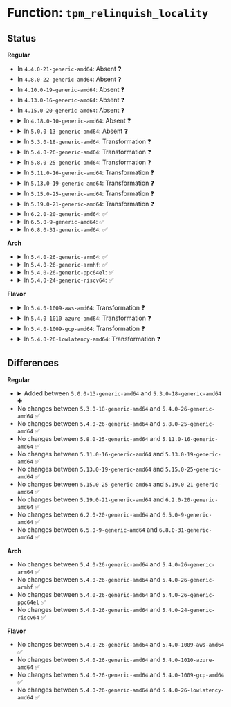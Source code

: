 # Function: <code>tpm_relinquish_locality</code>

## Status
<b>Regular</b>
<ul>
<li>
In <code>4.4.0-21-generic-amd64</code>: Absent ❓
</li>
<li>
In <code>4.8.0-22-generic-amd64</code>: Absent ❓
</li>
<li>
In <code>4.10.0-19-generic-amd64</code>: Absent ❓
</li>
<li>
In <code>4.13.0-16-generic-amd64</code>: Absent ❓
</li>
<li>
In <code>4.15.0-20-generic-amd64</code>: Absent ❓
</li>
<li>
<details>
<summary>In <code>4.18.0-10-generic-amd64</code>: Absent ❓</summary>

```json
{
  "name": "tpm_relinquish_locality",
  "collision_type": "Unique Static",
  "inline_type": "Full",
  "funcs": [
    {
      "addr": 0,
      "name": "tpm_relinquish_locality",
      "external": false,
      "loc": "drivers/char/tpm/tpm-interface.c:390",
      "file": "drivers/char/tpm/tpm-interface.c",
      "inline": "not declared, inlined",
      "caller_inline": [
        "drivers/char/tpm/tpm-interface.c:tpm_transmit"
      ],
      "caller_func": []
    }
  ],
  "symbols": []
}
```
</details>
</li>
<li>
<details>
<summary>In <code>5.0.0-13-generic-amd64</code>: Absent ❓</summary>

```json
{
  "name": "tpm_relinquish_locality",
  "collision_type": "Unique Static",
  "inline_type": "Full",
  "funcs": [
    {
      "addr": 18446744071585622512,
      "name": "tpm_relinquish_locality",
      "external": false,
      "loc": "drivers/char/tpm/tpm-interface.c:125",
      "file": "drivers/char/tpm/tpm-interface.c",
      "inline": "not declared, inlined",
      "caller_inline": [
        "drivers/char/tpm/tpm-interface.c:tpm_transmit"
      ],
      "caller_func": []
    }
  ],
  "symbols": []
}
```
</details>
</li>
<li>
<details>
<summary>In <code>5.3.0-18-generic-amd64</code>: Transformation ❓</summary>

```c
void tpm_relinquish_locality(struct tpm_chip * chip)
```

```json
{
  "name": "tpm_relinquish_locality",
  "collision_type": "Unique Static",
  "inline_type": "No",
  "funcs": [
    {
      "addr": 0,
      "name": "tpm_relinquish_locality",
      "external": false,
      "loc": "drivers/char/tpm/tpm-chip.c:50",
      "file": "drivers/char/tpm/tpm-chip.c",
      "inline": "seen, unknown",
      "caller_inline": [],
      "caller_func": [
        "drivers/char/tpm/tpm-chip.c:tpm_chip_stop",
        "drivers/char/tpm/tpm-chip.c:tpm_chip_start"
      ]
    }
  ],
  "symbols": [
    {
      "addr": 18446744071585836128,
      "name": "tpm_relinquish_locality",
      "section": ".text",
      "bind": "STB_LOCAL",
      "size": 62
    },
    {
      "addr": 18446744071585838851,
      "name": "tpm_relinquish_locality.cold",
      "section": ".text",
      "bind": "STB_LOCAL",
      "size": 29
    }
  ]
}
```
</details>
</li>
<li>
<details>
<summary>In <code>5.4.0-26-generic-amd64</code>: Transformation ❓</summary>

```c
void tpm_relinquish_locality(struct tpm_chip * chip)
```

```json
{
  "name": "tpm_relinquish_locality",
  "collision_type": "Unique Static",
  "inline_type": "No",
  "funcs": [
    {
      "addr": 0,
      "name": "tpm_relinquish_locality",
      "external": false,
      "loc": "drivers/char/tpm/tpm-chip.c:50",
      "file": "drivers/char/tpm/tpm-chip.c",
      "inline": "seen, unknown",
      "caller_inline": [],
      "caller_func": [
        "drivers/char/tpm/tpm-chip.c:tpm_chip_stop",
        "drivers/char/tpm/tpm-chip.c:tpm_chip_start"
      ]
    }
  ],
  "symbols": [
    {
      "addr": 18446744071585978784,
      "name": "tpm_relinquish_locality",
      "section": ".text",
      "bind": "STB_LOCAL",
      "size": 62
    },
    {
      "addr": 18446744071585981507,
      "name": "tpm_relinquish_locality.cold",
      "section": ".text",
      "bind": "STB_LOCAL",
      "size": 29
    }
  ]
}
```
</details>
</li>
<li>
<details>
<summary>In <code>5.8.0-25-generic-amd64</code>: Transformation ❓</summary>

```c
void tpm_relinquish_locality(struct tpm_chip * chip)
```

```json
{
  "name": "tpm_relinquish_locality",
  "collision_type": "Unique Static",
  "inline_type": "No",
  "funcs": [
    {
      "addr": 0,
      "name": "tpm_relinquish_locality",
      "external": false,
      "loc": "drivers/char/tpm/tpm-chip.c:50",
      "file": "drivers/char/tpm/tpm-chip.c",
      "inline": "seen, unknown",
      "caller_inline": [],
      "caller_func": [
        "drivers/char/tpm/tpm-chip.c:tpm_chip_stop",
        "drivers/char/tpm/tpm-chip.c:tpm_chip_start"
      ]
    }
  ],
  "symbols": [
    {
      "addr": 18446744071586719856,
      "name": "tpm_relinquish_locality",
      "section": ".text",
      "bind": "STB_LOCAL",
      "size": 65
    },
    {
      "addr": 18446744071586722659,
      "name": "tpm_relinquish_locality.cold",
      "section": ".text",
      "bind": "STB_LOCAL",
      "size": 29
    }
  ]
}
```
</details>
</li>
<li>
<details>
<summary>In <code>5.11.0-16-generic-amd64</code>: Transformation ❓</summary>

```c
void tpm_relinquish_locality(struct tpm_chip * chip)
```

```json
{
  "name": "tpm_relinquish_locality",
  "collision_type": "Unique Static",
  "inline_type": "No",
  "funcs": [
    {
      "addr": 0,
      "name": "tpm_relinquish_locality",
      "external": false,
      "loc": "drivers/char/tpm/tpm-chip.c:50",
      "file": "drivers/char/tpm/tpm-chip.c",
      "inline": "seen, unknown",
      "caller_inline": [],
      "caller_func": [
        "drivers/char/tpm/tpm-chip.c:tpm_chip_stop",
        "drivers/char/tpm/tpm-chip.c:tpm_chip_start"
      ]
    }
  ],
  "symbols": [
    {
      "addr": 18446744071586815680,
      "name": "tpm_relinquish_locality",
      "section": ".text",
      "bind": "STB_LOCAL",
      "size": 65
    },
    {
      "addr": 18446744071591469684,
      "name": "tpm_relinquish_locality.cold",
      "section": ".text",
      "bind": "STB_LOCAL",
      "size": 29
    }
  ]
}
```
</details>
</li>
<li>
<details>
<summary>In <code>5.13.0-19-generic-amd64</code>: Transformation ❓</summary>

```c
void tpm_relinquish_locality(struct tpm_chip * chip)
```

```json
{
  "name": "tpm_relinquish_locality",
  "collision_type": "Unique Static",
  "inline_type": "No",
  "funcs": [
    {
      "addr": 0,
      "name": "tpm_relinquish_locality",
      "external": false,
      "loc": "drivers/char/tpm/tpm-chip.c:50",
      "file": "drivers/char/tpm/tpm-chip.c",
      "inline": "seen, unknown",
      "caller_inline": [],
      "caller_func": [
        "drivers/char/tpm/tpm-chip.c:tpm_chip_stop",
        "drivers/char/tpm/tpm-chip.c:tpm_chip_start"
      ]
    }
  ],
  "symbols": [
    {
      "addr": 18446744071586695744,
      "name": "tpm_relinquish_locality",
      "section": ".text",
      "bind": "STB_LOCAL",
      "size": 65
    },
    {
      "addr": 18446744071591410939,
      "name": "tpm_relinquish_locality.cold",
      "section": ".text",
      "bind": "STB_LOCAL",
      "size": 29
    }
  ]
}
```
</details>
</li>
<li>
<details>
<summary>In <code>5.15.0-25-generic-amd64</code>: Transformation ❓</summary>

```c
void tpm_relinquish_locality(struct tpm_chip * chip)
```

```json
{
  "name": "tpm_relinquish_locality",
  "collision_type": "Unique Static",
  "inline_type": "No",
  "funcs": [
    {
      "addr": 0,
      "name": "tpm_relinquish_locality",
      "external": false,
      "loc": "drivers/char/tpm/tpm-chip.c:50",
      "file": "drivers/char/tpm/tpm-chip.c",
      "inline": "seen, unknown",
      "caller_inline": [],
      "caller_func": [
        "drivers/char/tpm/tpm-chip.c:tpm_chip_stop",
        "drivers/char/tpm/tpm-chip.c:tpm_chip_start"
      ]
    }
  ],
  "symbols": [
    {
      "addr": 18446744071587245072,
      "name": "tpm_relinquish_locality",
      "section": ".text",
      "bind": "STB_LOCAL",
      "size": 65
    },
    {
      "addr": 18446744071592462725,
      "name": "tpm_relinquish_locality.cold",
      "section": ".text",
      "bind": "STB_LOCAL",
      "size": 29
    }
  ]
}
```
</details>
</li>
<li>
<details>
<summary>In <code>5.19.0-21-generic-amd64</code>: Transformation ❓</summary>

```c
void tpm_relinquish_locality(struct tpm_chip * chip)
```

```json
{
  "name": "tpm_relinquish_locality",
  "collision_type": "Unique Static",
  "inline_type": "No",
  "funcs": [
    {
      "addr": 0,
      "name": "tpm_relinquish_locality",
      "external": false,
      "loc": "drivers/char/tpm/tpm-chip.c:50",
      "file": "drivers/char/tpm/tpm-chip.c",
      "inline": "seen, unknown",
      "caller_inline": [],
      "caller_func": [
        "drivers/char/tpm/tpm-chip.c:tpm_chip_stop",
        "drivers/char/tpm/tpm-chip.c:tpm_chip_start"
      ]
    }
  ],
  "symbols": [
    {
      "addr": 18446744071588553808,
      "name": "tpm_relinquish_locality",
      "section": ".text",
      "bind": "STB_LOCAL",
      "size": 93
    },
    {
      "addr": 18446744071594332608,
      "name": "tpm_relinquish_locality.cold",
      "section": ".text",
      "bind": "STB_LOCAL",
      "size": 29
    }
  ]
}
```
</details>
</li>
<li>
<details>
<summary>In <code>6.2.0-20-generic-amd64</code>: ✅</summary>

```c
void tpm_relinquish_locality(struct tpm_chip * chip)
```

```json
{
  "name": "tpm_relinquish_locality",
  "collision_type": "Unique Static",
  "inline_type": "No",
  "funcs": [
    {
      "addr": 18446744071590005520,
      "name": "tpm_relinquish_locality",
      "external": false,
      "loc": "drivers/char/tpm/tpm-chip.c:50",
      "file": "drivers/char/tpm/tpm-chip.c",
      "inline": "seen, unknown",
      "caller_inline": [],
      "caller_func": [
        "drivers/char/tpm/tpm-chip.c:tpm_chip_stop",
        "drivers/char/tpm/tpm-chip.c:tpm_chip_start"
      ]
    }
  ],
  "symbols": [
    {
      "addr": 18446744071590005520,
      "name": "tpm_relinquish_locality",
      "section": ".text",
      "bind": "STB_LOCAL",
      "size": 143
    }
  ]
}
```
</details>
</li>
<li>
<details>
<summary>In <code>6.5.0-9-generic-amd64</code>: ✅</summary>

```c
void tpm_relinquish_locality(struct tpm_chip * chip)
```

```json
{
  "name": "tpm_relinquish_locality",
  "collision_type": "Unique Static",
  "inline_type": "No",
  "funcs": [
    {
      "addr": 18446744071590315056,
      "name": "tpm_relinquish_locality",
      "external": false,
      "loc": "drivers/char/tpm/tpm-chip.c:50",
      "file": "drivers/char/tpm/tpm-chip.c",
      "inline": "seen, unknown",
      "caller_inline": [],
      "caller_func": [
        "drivers/char/tpm/tpm-chip.c:tpm_chip_stop",
        "drivers/char/tpm/tpm-chip.c:tpm_chip_start"
      ]
    }
  ],
  "symbols": [
    {
      "addr": 18446744071590315056,
      "name": "tpm_relinquish_locality",
      "section": ".text",
      "bind": "STB_LOCAL",
      "size": 143
    }
  ]
}
```
</details>
</li>
<li>
<details>
<summary>In <code>6.8.0-31-generic-amd64</code>: ✅</summary>

```c
void tpm_relinquish_locality(struct tpm_chip * chip)
```

```json
{
  "name": "tpm_relinquish_locality",
  "collision_type": "Unique Static",
  "inline_type": "No",
  "funcs": [
    {
      "addr": 18446744071590656368,
      "name": "tpm_relinquish_locality",
      "external": false,
      "loc": "drivers/char/tpm/tpm-chip.c:55",
      "file": "drivers/char/tpm/tpm-chip.c",
      "inline": "seen, unknown",
      "caller_inline": [],
      "caller_func": [
        "drivers/char/tpm/tpm-chip.c:tpm_chip_stop",
        "drivers/char/tpm/tpm-chip.c:tpm_chip_start"
      ]
    }
  ],
  "symbols": [
    {
      "addr": 18446744071590656368,
      "name": "tpm_relinquish_locality",
      "section": ".text",
      "bind": "STB_LOCAL",
      "size": 143
    }
  ]
}
```
</details>
</li>
</ul>
<b>Arch</b>
<ul>
<li>
<details>
<summary>In <code>5.4.0-26-generic-arm64</code>: ✅</summary>

```c
void tpm_relinquish_locality(struct tpm_chip * chip)
```

```json
{
  "name": "tpm_relinquish_locality",
  "collision_type": "Unique Static",
  "inline_type": "No",
  "funcs": [
    {
      "addr": 18446603336498772680,
      "name": "tpm_relinquish_locality",
      "external": false,
      "loc": "drivers/char/tpm/tpm-chip.c:50",
      "file": "drivers/char/tpm/tpm-chip.c",
      "inline": "seen, unknown",
      "caller_inline": [],
      "caller_func": [
        "drivers/char/tpm/tpm-chip.c:tpm_chip_stop",
        "drivers/char/tpm/tpm-chip.c:tpm_chip_start"
      ]
    }
  ],
  "symbols": [
    {
      "addr": 18446603336498772680,
      "name": "tpm_relinquish_locality",
      "section": ".text",
      "bind": "STB_LOCAL",
      "size": 104
    }
  ]
}
```
</details>
</li>
<li>
<details>
<summary>In <code>5.4.0-26-generic-armhf</code>: ✅</summary>

```c
void tpm_relinquish_locality(struct tpm_chip * chip)
```

```json
{
  "name": "tpm_relinquish_locality",
  "collision_type": "Unique Static",
  "inline_type": "No",
  "funcs": [
    {
      "addr": 3231388628,
      "name": "tpm_relinquish_locality",
      "external": false,
      "loc": "drivers/char/tpm/tpm-chip.c:50",
      "file": "drivers/char/tpm/tpm-chip.c",
      "inline": "seen, unknown",
      "caller_inline": [],
      "caller_func": [
        "drivers/char/tpm/tpm-chip.c:tpm_chip_stop",
        "drivers/char/tpm/tpm-chip.c:tpm_chip_start"
      ]
    }
  ],
  "symbols": [
    {
      "addr": 3231388628,
      "name": "tpm_relinquish_locality",
      "section": ".text",
      "bind": "STB_LOCAL",
      "size": 100
    }
  ]
}
```
</details>
</li>
<li>
<details>
<summary>In <code>5.4.0-26-generic-ppc64el</code>: ✅</summary>

```c
void tpm_relinquish_locality(struct tpm_chip * chip)
```

```json
{
  "name": "tpm_relinquish_locality",
  "collision_type": "Unique Static",
  "inline_type": "No",
  "funcs": [
    {
      "addr": 13835058055291962048,
      "name": "tpm_relinquish_locality",
      "external": false,
      "loc": "drivers/char/tpm/tpm-chip.c:50",
      "file": "drivers/char/tpm/tpm-chip.c",
      "inline": "seen, unknown",
      "caller_inline": [],
      "caller_func": [
        "drivers/char/tpm/tpm-chip.c:tpm_chip_stop",
        "drivers/char/tpm/tpm-chip.c:tpm_chip_start"
      ]
    }
  ],
  "symbols": [
    {
      "addr": 13835058055291962048,
      "name": "tpm_relinquish_locality",
      "section": ".text",
      "bind": "STB_LOCAL",
      "size": 144
    }
  ]
}
```
</details>
</li>
<li>
<details>
<summary>In <code>5.4.0-24-generic-riscv64</code>: ✅</summary>

```c
void tpm_relinquish_locality(struct tpm_chip * chip)
```

```json
{
  "name": "tpm_relinquish_locality",
  "collision_type": "Unique Static",
  "inline_type": "No",
  "funcs": [
    {
      "addr": 18446743936276268090,
      "name": "tpm_relinquish_locality",
      "external": false,
      "loc": "drivers/char/tpm/tpm-chip.c:50",
      "file": "drivers/char/tpm/tpm-chip.c",
      "inline": "seen, unknown",
      "caller_inline": [],
      "caller_func": [
        "drivers/char/tpm/tpm-chip.c:tpm_chip_stop",
        "drivers/char/tpm/tpm-chip.c:tpm_chip_start"
      ]
    }
  ],
  "symbols": [
    {
      "addr": 18446743936276268090,
      "name": "tpm_relinquish_locality",
      "section": ".text",
      "bind": "STB_LOCAL",
      "size": 94
    }
  ]
}
```
</details>
</li>
</ul>
<b>Flavor</b>
<ul>
<li>
<details>
<summary>In <code>5.4.0-1009-aws-amd64</code>: Transformation ❓</summary>

```c
void tpm_relinquish_locality(struct tpm_chip * chip)
```

```json
{
  "name": "tpm_relinquish_locality",
  "collision_type": "Unique Static",
  "inline_type": "No",
  "funcs": [
    {
      "addr": 0,
      "name": "tpm_relinquish_locality",
      "external": false,
      "loc": "drivers/char/tpm/tpm-chip.c:50",
      "file": "drivers/char/tpm/tpm-chip.c",
      "inline": "seen, unknown",
      "caller_inline": [],
      "caller_func": [
        "drivers/char/tpm/tpm-chip.c:tpm_chip_stop",
        "drivers/char/tpm/tpm-chip.c:tpm_chip_start"
      ]
    }
  ],
  "symbols": [
    {
      "addr": 18446744071585739760,
      "name": "tpm_relinquish_locality",
      "section": ".text",
      "bind": "STB_LOCAL",
      "size": 62
    },
    {
      "addr": 18446744071585742483,
      "name": "tpm_relinquish_locality.cold",
      "section": ".text",
      "bind": "STB_LOCAL",
      "size": 29
    }
  ]
}
```
</details>
</li>
<li>
<details>
<summary>In <code>5.4.0-1010-azure-amd64</code>: Transformation ❓</summary>

```c
void tpm_relinquish_locality(struct tpm_chip * chip)
```

```json
{
  "name": "tpm_relinquish_locality",
  "collision_type": "Unique Static",
  "inline_type": "No",
  "funcs": [
    {
      "addr": 0,
      "name": "tpm_relinquish_locality",
      "external": false,
      "loc": "drivers/char/tpm/tpm-chip.c:50",
      "file": "drivers/char/tpm/tpm-chip.c",
      "inline": "seen, unknown",
      "caller_inline": [],
      "caller_func": [
        "drivers/char/tpm/tpm-chip.c:tpm_chip_stop",
        "drivers/char/tpm/tpm-chip.c:tpm_chip_start"
      ]
    }
  ],
  "symbols": [
    {
      "addr": 18446744071585598944,
      "name": "tpm_relinquish_locality",
      "section": ".text",
      "bind": "STB_LOCAL",
      "size": 62
    },
    {
      "addr": 18446744071585601667,
      "name": "tpm_relinquish_locality.cold",
      "section": ".text",
      "bind": "STB_LOCAL",
      "size": 29
    }
  ]
}
```
</details>
</li>
<li>
<details>
<summary>In <code>5.4.0-1009-gcp-amd64</code>: Transformation ❓</summary>

```c
void tpm_relinquish_locality(struct tpm_chip * chip)
```

```json
{
  "name": "tpm_relinquish_locality",
  "collision_type": "Unique Static",
  "inline_type": "No",
  "funcs": [
    {
      "addr": 0,
      "name": "tpm_relinquish_locality",
      "external": false,
      "loc": "drivers/char/tpm/tpm-chip.c:50",
      "file": "drivers/char/tpm/tpm-chip.c",
      "inline": "seen, unknown",
      "caller_inline": [],
      "caller_func": [
        "drivers/char/tpm/tpm-chip.c:tpm_chip_stop",
        "drivers/char/tpm/tpm-chip.c:tpm_chip_start"
      ]
    }
  ],
  "symbols": [
    {
      "addr": 18446744071585928800,
      "name": "tpm_relinquish_locality",
      "section": ".text",
      "bind": "STB_LOCAL",
      "size": 62
    },
    {
      "addr": 18446744071585931523,
      "name": "tpm_relinquish_locality.cold",
      "section": ".text",
      "bind": "STB_LOCAL",
      "size": 29
    }
  ]
}
```
</details>
</li>
<li>
<details>
<summary>In <code>5.4.0-26-lowlatency-amd64</code>: Transformation ❓</summary>

```c
void tpm_relinquish_locality(struct tpm_chip * chip)
```

```json
{
  "name": "tpm_relinquish_locality",
  "collision_type": "Unique Static",
  "inline_type": "No",
  "funcs": [
    {
      "addr": 0,
      "name": "tpm_relinquish_locality",
      "external": false,
      "loc": "drivers/char/tpm/tpm-chip.c:50",
      "file": "drivers/char/tpm/tpm-chip.c",
      "inline": "seen, unknown",
      "caller_inline": [],
      "caller_func": [
        "drivers/char/tpm/tpm-chip.c:tpm_chip_stop",
        "drivers/char/tpm/tpm-chip.c:tpm_chip_start"
      ]
    }
  ],
  "symbols": [
    {
      "addr": 18446744071586036784,
      "name": "tpm_relinquish_locality",
      "section": ".text",
      "bind": "STB_LOCAL",
      "size": 62
    },
    {
      "addr": 18446744071586039507,
      "name": "tpm_relinquish_locality.cold",
      "section": ".text",
      "bind": "STB_LOCAL",
      "size": 29
    }
  ]
}
```
</details>
</li>
</ul>

## Differences
<b>Regular</b>
<ul>
<li>
<details>
<summary>Added between <code>5.0.0-13-generic-amd64</code> and <code>5.3.0-18-generic-amd64</code> ➕</summary>

```c
void tpm_relinquish_locality(struct tpm_chip * chip)
```
</details>
</li>
<li>
No changes between <code>5.3.0-18-generic-amd64</code> and <code>5.4.0-26-generic-amd64</code> ✅
</li>
<li>
No changes between <code>5.4.0-26-generic-amd64</code> and <code>5.8.0-25-generic-amd64</code> ✅
</li>
<li>
No changes between <code>5.8.0-25-generic-amd64</code> and <code>5.11.0-16-generic-amd64</code> ✅
</li>
<li>
No changes between <code>5.11.0-16-generic-amd64</code> and <code>5.13.0-19-generic-amd64</code> ✅
</li>
<li>
No changes between <code>5.13.0-19-generic-amd64</code> and <code>5.15.0-25-generic-amd64</code> ✅
</li>
<li>
No changes between <code>5.15.0-25-generic-amd64</code> and <code>5.19.0-21-generic-amd64</code> ✅
</li>
<li>
No changes between <code>5.19.0-21-generic-amd64</code> and <code>6.2.0-20-generic-amd64</code> ✅
</li>
<li>
No changes between <code>6.2.0-20-generic-amd64</code> and <code>6.5.0-9-generic-amd64</code> ✅
</li>
<li>
No changes between <code>6.5.0-9-generic-amd64</code> and <code>6.8.0-31-generic-amd64</code> ✅
</li>
</ul>
<b>Arch</b>
<ul>
<li>
No changes between <code>5.4.0-26-generic-amd64</code> and <code>5.4.0-26-generic-arm64</code> ✅
</li>
<li>
No changes between <code>5.4.0-26-generic-amd64</code> and <code>5.4.0-26-generic-armhf</code> ✅
</li>
<li>
No changes between <code>5.4.0-26-generic-amd64</code> and <code>5.4.0-26-generic-ppc64el</code> ✅
</li>
<li>
No changes between <code>5.4.0-26-generic-amd64</code> and <code>5.4.0-24-generic-riscv64</code> ✅
</li>
</ul>
<b>Flavor</b>
<ul>
<li>
No changes between <code>5.4.0-26-generic-amd64</code> and <code>5.4.0-1009-aws-amd64</code> ✅
</li>
<li>
No changes between <code>5.4.0-26-generic-amd64</code> and <code>5.4.0-1010-azure-amd64</code> ✅
</li>
<li>
No changes between <code>5.4.0-26-generic-amd64</code> and <code>5.4.0-1009-gcp-amd64</code> ✅
</li>
<li>
No changes between <code>5.4.0-26-generic-amd64</code> and <code>5.4.0-26-lowlatency-amd64</code> ✅
</li>
</ul>

